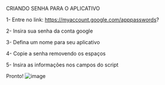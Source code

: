 CRIANDO SENHA PARA O APLICATIVO

1- Entre no link: https://myaccount.google.com/apppasswords?

2- Insira sua senha da conta google

3- Defina um nome para seu aplicativo

4- Copie a senha removendo os espaços

5- Insira as informações nos campos do script

Pronto!
![image](https://github.com/user-attachments/assets/864e9ed2-3000-47a6-a41d-e2c0c6425c24)
